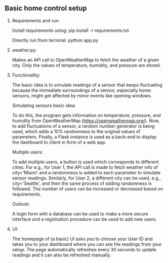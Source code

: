 ## Basic home control setup

1. Requirements and run:

    Install requirements using: pip install -r requirements.txt
    
    Directly run from terminal: python app.py

2. weather.py:

    Makes an API call to OpenWeatherMap to fetch the weather of a given city. Only the values of temperature, humidity, and pressure are stored.

3. Functionality:

    The basic idea is to simulate readings of a sensor that keeps fluctuating because the immediate surroundings of a sensor, especially home sensors, might get affected by minor events     like opening windows.


    Simulating sensors basic idea: 

    To do this, the program gets information on temperature, pressure, and humidity from OpenWeatherMap (https://openweathermap.org/). Now, to add fluctuations of a sensor, a random number generator is being used, which adds a 10% randomness to the original values of parameters. Finally, a Flask instance is used as a back-end to display the dashboard to client in form of a web app.


    Multiple users:

    To add multiple users, a button is used which corresponds to different cities. For e.g., for User 1, the API call is made to fetch weather info of city='Miami' and a randomness is added to each parameter to simulate sensor readings. Similarly, for User 2, a different city can be used, e.g., city='Seattle', and then the same process of adding randomness is followed. The number of users can be increased or decreased based on requirements.

    
    Outlook:

    A login form with a database can be used to make a more secure interface and a registration procedure can be used to add new users.


4. UI:

    The homepage of (a basic) UI asks you to choose your User ID and takes you to your dashboard where you can see the readings from your setup. The page automatically refreshes every 30 seconds to update readings and it can also be refreshed manually.
